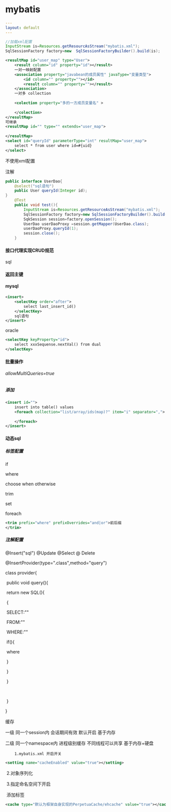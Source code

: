 # mybatis

```yml
---
layout: default
---
```

```java
//加载xml配置
InputStream is=Resources.getResourcAsStream("mybatis.xml");
SqlSessionFactory factory=new  SqlSessionFactoryBuilder().build(is);
```







```xml
<resultMap id="user_map" type="User">
    <result column="id" property="id"></result>
    一对一映射配置
    <association property="javabean的成员属性" javaType="变量类型">
        <id column="" property=""></id>
        <result column="" property=""></result>
	</association>
    一对多 collection
    
    <colection property="多的一方成员变量名" >
        
    </colection>
</resultMap>
可继承
<resultMap id="" type="" extends="user_map">
    
</resultMap>
<select id="queryId" parameterType="int" resultMap="user_map">
	select * from user where id=#{uid}
</select>
```











不使用xml配置

注解

```java
public interface UserDao{
    @select("sql语句")
    public User queryId(Integer id);
}
	@Test
	public void test(){
        InputStream is=Resources.getResourceAsStream("mybatis.xml");
        SqlSessionFactory factory=new SqlSessionFactoryBuilder().build(is);
        SqkSession session=factory.openSession();
        UserDao userDaoProxy =session.getMapper(UserDao.class);
      	userDaoProxy.queryId(1);
        session.close();
    }
```







#### 接口代理实现CRUD规范

sql 

#### 返回主键

#### mysql

```xml
<insert>
    <selectKey order="after">
        select last_insert_id()
    </selectKey>
    sql语句
</insert>
```

oracle 

```xml
<selectKey keyProperty="id">
    select xxxSequense.nextVal() from dual
</selectKey>
```

#### 批量操作

###### allowMultiQueries=true

##### 添加

```xml
<insert id="">
    insert into table() values 
    <foreach collection="list/array/ids(map)?" item="i" separator=",">
        
    </foreach>
</insert>
```

#### 动态sql

##### 标签配置

if 

where

choose  when otherwise

trim

set

foreach

```xml
<trim prefix="where" prefixOverrides="and|or">前后缀
</trim>
```

##### 注解配置

@Insert("sql")  @Update @Select @ Delete

@InsertProvider(type=".class",method="query")

class provider{

​	public  void query(){

​				return new SQL(){

​						{ 

​							SELECT:""

​							FROM:""

​							WHERE:""

​										if(){

​												where

​											}

​						}

​				}

​				

​	} 

}







缓存

一级 同一个session内 会话期间有效 默认开启 基于内存

二级 同一个namespace内 进程级别缓存 不同线程可以共享 基于内存+硬盘

 		1.mybatis.xml 开启开关

```xml
<setting name="cacheEnabled" value="true"></setting>
```



​		2.对象序列化

​		3.指定命名空间下开启		

​			添加标签

```xml
<cache type="默认为框架自身实现的PerpetuaCache/ehcache" value="true"></cache>
```



​	

